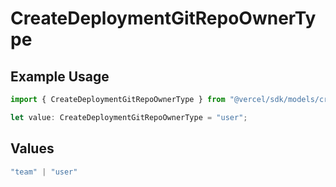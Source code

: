 # CreateDeploymentGitRepoOwnerType

## Example Usage

```typescript
import { CreateDeploymentGitRepoOwnerType } from "@vercel/sdk/models/createdeploymentop.js";

let value: CreateDeploymentGitRepoOwnerType = "user";
```

## Values

```typescript
"team" | "user"
```